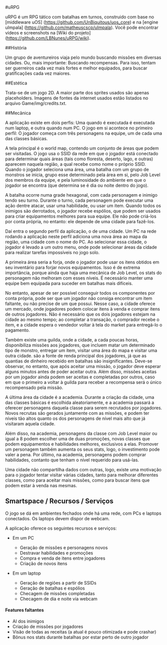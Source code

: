 #uRPG

uRPG é um RPG tático com batalhas em turnos, construido com base no [middleware uOS] (https://github.com/UnBiquitous/uos_core) e na [engine uImpala] (https://github.com/matheuscscp/uImpala). Você pode encontrar vídeos e screenshots na [Wiki do projeto] (https://github.com/LBNunes/uRPG/wiki).

##História

Um grupo de aventureiros viaja pelo mundo buscando missões em diversas cidades. Ou, mais importante: Buscando recompensas. Para isso, tentam ser guerreiros cada vez mais fortes e melhor equipados, para buscar gratificações cada vez maiores.

##Estética

Trata-se de um jogo 2D. A maior parte dos sprites usados são apenas placeholders. Imagens de fontes da internet usados estão listados no arquivo Game/img/credits.txt.

##Mecânica

A aplicação existe em dois perfis: Uma quando é executada é executada num laptop, e outra quando num PC. O jogo em si acontece no primeiro perfil: O jogador começa com três personagens na equipe, um de cada uma das classes básicas. 

A tela principal é o world map, contendo um conjunto de áreas que podem ser visitadas. O jogo usa o SSID da rede em que o jogador está conectado para determinar quais áreas (tais como floresta, deserto, lago, e outras) aparecem naquela região, a qual recebe como nome o próprio SSID. Quando o jogador seleciona uma área, uma batalha com um grupo de monstros se inicia, grupo esse determinado pela área em si, pelo Job Level dos membros da equipe, e pela luminosidade do ambiente em que o jogador se encontra (que determina se é dia ou noite dentro do jogo).

A batalha ocorre numa grade hexagonal, com cada personagem e inimigo tendo seu turno. Durante o turno, cada personagem pode executar uma ação dentre atacar, usar uma habilidade, ou usar um item. Quando todos os inimigos são derrotados, o jogador recebe espólios, que podem ser usados para criar equipamentos melhores para sua equipe. Ele não pode criá-los por conta própria, no entanto: ele depende de uma cidade para fazê-los.

Daí entra o segundo perfil da aplicação, o de uma cidade. Um PC na rede rodando a aplicação neste perfil adiciona uma nova área ao mapa da região, uma cidade com o nome do PC. Ao selecionar essa cidade, o jogador é levado a um outro menu, onde pode selecionar áreas da cidade para realizar tarefas impossíveis no jogo solo.

A primeira área seria a forja, onde o jogador pode usar os itens obtidos em seu inventário para forjar novos equipamentos. Isso é de extrema importância, porque ainda que haja uma mecânica de Job Level, os stats do personagem não melhoram com esses níveis. É necessário manter uma equipe bem equipada para suceder em batalhas mais difíceis.

No entanto, apesar de ser possível conseguir todos os componentes por conta própria, pode ser que um jogador não consiga encontrar um item faltante, ou não precise de um que possui. Nesse caso, a cidade oferece um mercado, onde jogadores podem colocar itens à venda e comprar itens de outros jogadores. Não é necessário que os dois jogadores estejam na cidade ao mesmo tempo; ao completar a transação, o comprador recebe o item, e a cidade espera o vendedor voltar à tela do market para entregá-lo o pagamento.

Também existe uma guilda, onde a cidade, a cada poucas horas, disponibiliza missões aos jogadores, que incluem matar um determinado tipo de monstro, entregar um item, visitar uma área do mapa e visitar uma outra cidade. são a fonte de renda principal dos jogadores, já que as quantias de dinheiro recebido em batalhas são insignificantes. Deve-se observar, no entanto, que após aceitar uma missão, o jogador deve esperar alguns minutos antes de poder aceitar outra. Além disso, missões aceitas por um jogador ainda podem ser aceitas e completadas por outros, caso em que o primeiro a voltar à guilda para receber a recompensa será o único recompensado pela missão.

A última área da cidade é a academia. Durante a criação da cidade, uma das classes básicas é escolhida aleatoriamente, e a academia passará a oferecer personagens daquela classe para serem recrutados por jogadores. Novos recrutas são gerados juntamente com as missões, e podem ter níveis tão altos quanto os dos personagens de nível mais alto que já visitaram aquela cidade.

Além disso, na academia, personagens da classe com Job Level maior ou igual a 8 podem escolher uma de duas promoções, novas classes que podem equipamentos e habilidades melhores, exclusivos a elas. Promover um personagem também aumenta os seus stats, logo, o investimento pode valer a pena. Por último, na academia, personagens podem comprar habilidades, contanto que tenham o nível requerido para usá-las.

Uma cidade não compartilha dados com outras, logo, existe uma motivação para o jogador tentar visitar várias cidades, tanto para melhorar diferentes classes, como para aceitar mais missões, como para buscar itens que podem estar à venda nas mesmas. 

## Smartspace / Recursos / Serviços

O jogo se dá em ambientes fechados onde há uma rede, com PCs e laptops conectados. Os laptops devem dispor de webcam.

A aplicação oferece os seguintes recursos e serviços:

- Em um PC
  - Geração de missões e personagens novos
  - Destravar habilidades e promoções
  - Compra e venda de itens entre jogadores
  - Criação de novos itens

- Em um laptop
  - Geração de regiões a partir de SSIDs
  - Geração de batalhas e espólios
  - Checagem de missões completadas
  - Checagem de dia e noite via webcam

#### Features faltantes

- AI dos inimigos
- Criação de missões por jogadores
- Visão de todas as receitas (a atual é pouco otimizada e pode crashar)
- Bônus nos stats durante batalhas por estar perto de outro jogador
